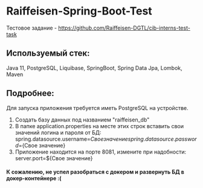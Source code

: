 # Raiffeisen-Spring-Boot-Test

Тестовое задание - https://github.com/Raiffeisen-DGTL/cib-interns-test-task

## Используемый стек:
Java 11, PostgreSQL, Liquibase, SpringBoot, Spring Data Jpa, Lombok, Maven

## Подробнее:
Для запуска приложения требуется иметь PostgreSQL на устройстве.
1. Создать базу данных под названием "raiffeisen_db"
2. В папке application.properties на месте этих строк вставить свои значений логина и пароля от БД:
   spring.datasource.username=${Свое значение}
   spring.datasource.password=${Свое значение}
3. Приложение находится на порте 8081, измените при надобности:
   server.port=${Свое значение}
   
#### К сожалению, не успел разобраться с докером и развернуть БД в докер-контейнере :(
